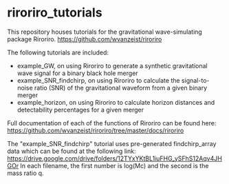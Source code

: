 # riroriro_tutorials
This repository houses tutorials for the gravitational wave-simulating package Riroriro. https://github.com/wvanzeist/riroriro

The following tutorials are included:
- example_GW, on using Riroriro to generate a synthetic gravitational wave signal for a binary black hole merger
- example_SNR_findchirp, on using Riroriro to calculate the signal-to-noise ratio (SNR) of the gravitational waveform from a given binary merger
- example_horizon, on using Riroriro to calculate horizon distances and detectability percentages for a given merger

Full documentation of each of the functions of Riroriro can be found here: https://github.com/wvanzeist/riroriro/tree/master/docs/riroriro

The "example_SNR_findchirp" tutorial uses pre-generated findchirp_array data which can be found at the following link: https://drive.google.com/drive/folders/12TYxYKtBL1iuFHG_ySFhS12Aqv4JHGOr In each filename, the first number is log(Mc) and the second is the mass ratio q.
